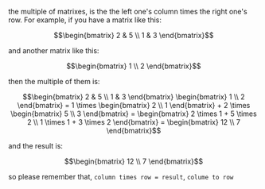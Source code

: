 the multiple of matrixes, is the the left one's column times the right one's row. For example, if you have a matrix like this:
```math
\begin{bmatrix} 2 & 5 \\ 1 & 3 \end{bmatrix}
```
and another matrix like this:
```math
\begin{bmatrix} 1 \\ 2 \end{bmatrix}
```
then the multiple of them is:
```math
\begin{bmatrix} 2 & 5 \\ 1 & 3 \end{bmatrix}
\begin{bmatrix} 1 \\ 2 \end{bmatrix} =
1 \times \begin{bmatrix} 2 \\ 1 \end{bmatrix} +
2 \times \begin{bmatrix} 5 \\ 3 \end{bmatrix} =
\begin{bmatrix} 2 \times 1 + 5 \times 2 \\ 1 \times 1 + 3 \times 2 \end{bmatrix} =
\begin{bmatrix} 12 \\ 7 \end{bmatrix}
```
and the result is:
```math
\begin{bmatrix} 12 \\ 7 \end{bmatrix}
```

so please remember that, `column times row = result`, `colume to row`